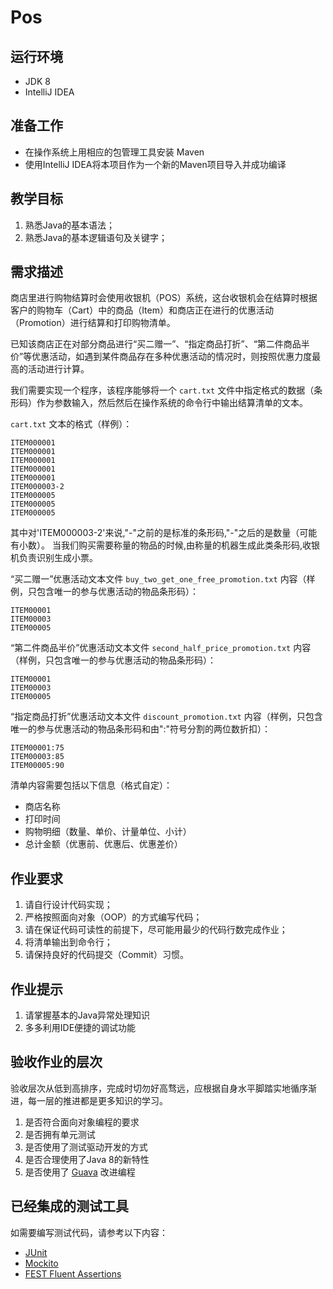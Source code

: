 # Pos

## 运行环境

- JDK 8
- IntelliJ IDEA

## 准备工作

- 在操作系统上用相应的包管理工具安装 Maven
- 使用IntelliJ IDEA将本项目作为一个新的Maven项目导入并成功编译

## 教学目标

1. 熟悉Java的基本语法；
2. 熟悉Java的基本逻辑语句及关键字；

## 需求描述

商店里进行购物结算时会使用收银机（POS）系统，这台收银机会在结算时根据客户的购物车（Cart）中的商品（Item）和商店正在进行的优惠活动（Promotion）进行结算和打印购物清单。

已知该商店正在对部分商品进行“买二赠一”、“指定商品打折”、“第二件商品半价”等优惠活动，如遇到某件商品存在多种优惠活动的情况时，则按照优惠力度最高的活动进行计算。

我们需要实现一个程序，该程序能够将一个 ```cart.txt``` 文件中指定格式的数据（条形码）作为参数输入，然后然后在操作系统的命令行中输出结算清单的文本。

```cart.txt``` 文本的格式（样例）：

```
ITEM000001
ITEM000001
ITEM000001
ITEM000001
ITEM000001
ITEM000003-2
ITEM000005
ITEM000005
ITEM000005
```

其中对'ITEM000003-2'来说,"-"之前的是标准的条形码,"-"之后的是数量（可能有小数）。
当我们购买需要称量的物品的时候,由称量的机器生成此类条形码,收银机负责识别生成小票。

“买二赠一”优惠活动文本文件 ```buy_two_get_one_free_promotion.txt``` 内容（样例，只包含唯一的参与优惠活动的物品条形码）：

```
ITEM00001
ITEM00003
ITEM00005
```

“第二件商品半价”优惠活动文本文件 ```second_half_price_promotion.txt``` 内容（样例，只包含唯一的参与优惠活动的物品条形码）：

```
ITEM00001
ITEM00003
ITEM00005
```

“指定商品打折”优惠活动文本文件 ```discount_promotion.txt``` 内容（样例，只包含唯一的参与优惠活动的物品条形码和由":"符号分割的两位数折扣）：

```
ITEM00001:75
ITEM00003:85
ITEM00005:90
```

清单内容需要包括以下信息（格式自定）：

- 商店名称
- 打印时间
- 购物明细（数量、单价、计量单位、小计）
- 总计金额（优惠前、优惠后、优惠差价）


## 作业要求

1. 请自行设计代码实现；
2. 严格按照面向对象（OOP）的方式编写代码；
3. 请在保证代码可读性的前提下，尽可能用最少的代码行数完成作业；
4. 将清单输出到命令行；
5. 请保持良好的代码提交（Commit）习惯。

## 作业提示

1. 请掌握基本的Java异常处理知识
2. 多多利用IDE便捷的调试功能

## 验收作业的层次

验收层次从低到高排序，完成时切勿好高骛远，应根据自身水平脚踏实地循序渐进，每一层的推进都是更多知识的学习。

1. 是否符合面向对象编程的要求
2. 是否拥有单元测试
3. 是否使用了测试驱动开发的方式
4. 是否合理使用了Java 8的新特性
5. 是否使用了 [Guava](https://code.google.com/p/guava-libraries/) 改进编程

## 已经集成的测试工具

如需要编写测试代码，请参考以下内容：

- [JUnit](http://junit.org)
- [Mockito](https://code.google.com/p/mockito/)
- [FEST Fluent Assertions](https://github.com/alexruiz/fest-assert-2.x)
